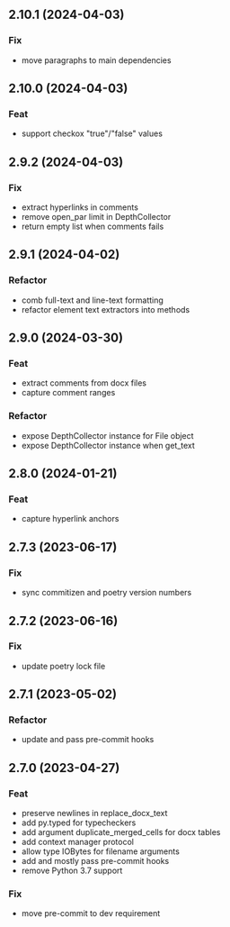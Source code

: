 ## 2.10.1 (2024-04-03)

### Fix

- move paragraphs to main dependencies

## 2.10.0 (2024-04-03)

### Feat

- support checkox "true"/"false" values

## 2.9.2 (2024-04-03)

### Fix

- extract hyperlinks in comments
- remove open_par limit in DepthCollector
- return empty list when comments fails

## 2.9.1 (2024-04-02)

### Refactor

- comb full-text and line-text formatting
- refactor element text extractors into methods

## 2.9.0 (2024-03-30)

### Feat

- extract comments from docx files
- capture comment ranges

### Refactor

- expose DepthCollector instance for File object
- expose DepthCollector instance when get_text

## 2.8.0 (2024-01-21)

### Feat

- capture hyperlink anchors

## 2.7.3 (2023-06-17)

### Fix

- sync commitizen and poetry version numbers

## 2.7.2 (2023-06-16)

### Fix

- update poetry lock file

## 2.7.1 (2023-05-02)

### Refactor

- update and pass pre-commit hooks

## 2.7.0 (2023-04-27)

### Feat

- preserve newlines in replace_docx_text
- add py.typed for typecheckers
- add argument duplicate_merged_cells for docx tables
- add context manager protocol
- allow type IOBytes for filename arguments
- add and mostly pass pre-commit hooks
- remove Python 3.7 support

### Fix

- move pre-commit to dev requirement
